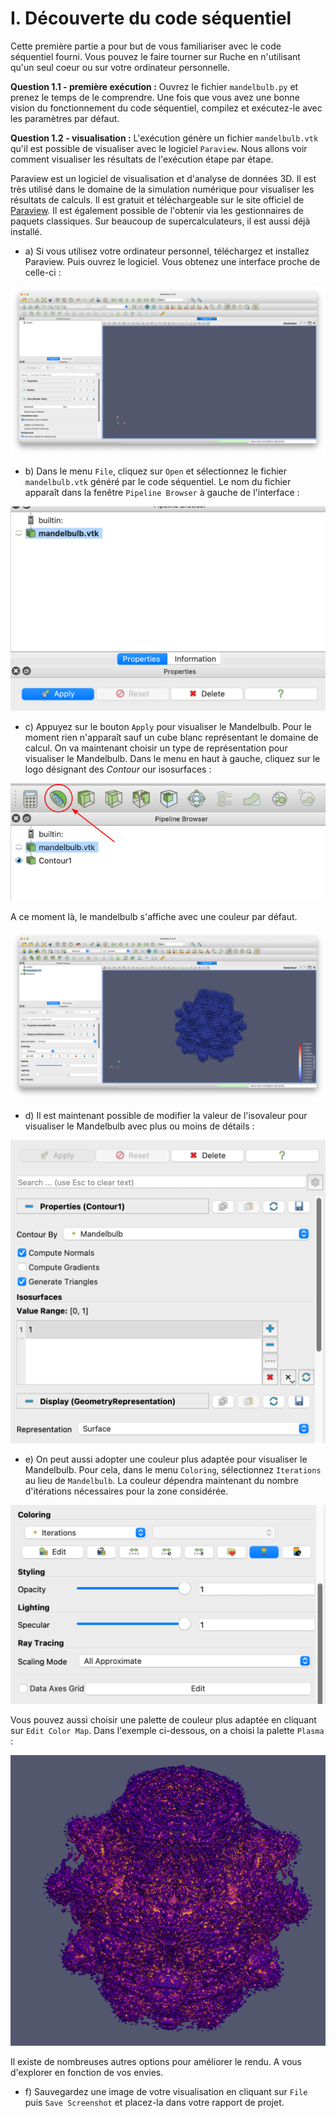 # I. Découverte du code séquentiel

Cette première partie a pour but de vous familiariser avec le code séquentiel fourni.
Vous pouvez le faire tourner sur Ruche en n'utilisant qu'un seul coeur ou sur votre ordinateur personnelle.

**Question 1.1 - première exécution :** Ouvrez le fichier `mandelbulb.py` et prenez le temps de le comprendre. Une fois que vous avez une bonne vision du fonctionnement du code séquentiel, compilez et exécutez-le avec les paramètres par défaut.

**Question 1.2 - visualisation :** L'exécution génère un fichier `mandelbulb.vtk` qu'il est possible de visualiser avec le logiciel `Paraview`. Nous allons voir comment visualiser les résultats de l'exécution étape par étape.

Paraview est un logiciel de visualisation et d'analyse de données 3D. Il est très utilisé dans le domaine de la simulation numérique pour visualiser les résultats de calculs. Il est gratuit et téléchargeable sur le site officiel de [Paraview](https://www.paraview.org/download/). Il est également possible de l'obtenir via les gestionnaires de paquets classiques. Sur beaucoup de supercalculateurs, il est aussi déjà installé.

- a) Si vous utilisez votre ordinateur personnel, téléchargez et installez Paraview. Puis ouvrez le logiciel. Vous obtenez une interface proche de celle-ci :

![Paraview](../../../support/materiel/mandelbulb_paraview_1.png)

- b) Dans le menu `File`, cliquez sur `Open` et sélectionnez le fichier `mandelbulb.vtk` généré par le code séquentiel. Le nom du fichier apparaît dans la fenêtre `Pipeline Browser` à gauche de l'interface :

![Paraview](../../../support/materiel/mandelbulb_paraview_2.png)

- c) Appuyez sur le bouton `Apply` pour visualiser le Mandelbulb. Pour le moment rien n'apparaît sauf un cube blanc représentant le domaine de calcul. On va maintenant choisir un type de représentation pour visualiser le Mandelbulb. Dans le menu en haut à gauche, cliquez sur le logo désignant des *Contour* our isosurfaces :

![Paraview](../../../support/materiel/mandelbulb_paraview_3.png)

A ce moment là, le mandelbulb s'affiche avec une couleur par défaut.

![Paraview](../../../support/materiel/mandelbulb_paraview_4.png)

- d) Il est maintenant possible de modifier la valeur de l'isovaleur pour visualiser le Mandelbulb avec plus ou moins de détails :

![Paraview](../../../support/materiel/mandelbulb_paraview_5.png)

- e) On peut aussi adopter une couleur plus adaptée pour visualiser le Mandelbulb. Pour cela, dans le menu `Coloring`, sélectionnez `Iterations` au lieu de `Mandelbulb`. La couleur dépendra maintenant du nombre d'itérations nécessaires pour la zone considérée. 

![Paraview](../../../support/materiel/mandelbulb_paraview_6.png)

Vous pouvez aussi choisir une palette de couleur plus adaptée en cliquant sur `Edit Color Map`. Dans l'exemple ci-dessous, on a choisi la palette `Plasma` :

![Paraview](../../../support/materiel/mandelbulb_paraview_7.png)

Il existe de nombreuses autres options pour améliorer le rendu. A vous d'explorer en fonction de vos envies.

- f) Sauvegardez une image de votre visualisation en cliquant sur `File` puis `Save Screenshot` et placez-la dans votre rapport de projet.